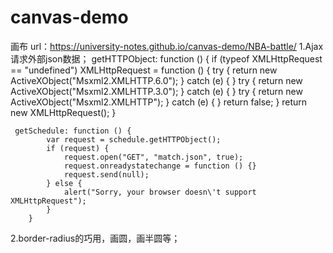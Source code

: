# canvas-demo
画布
url：https://university-notes.github.io/canvas-demo/NBA-battle/
1.Ajax请求外部json数据；
getHTTPObject: function () {
        if (typeof XMLHttpRequest == "undefined")
            XMLHttpRequest = function () {
                try {
                    return new ActiveXObject("Msxml2.XMLHTTP.6.0");
                }
                catch (e) {
                }
                try {
                    return new ActiveXObject("Msxml2.XMLHTTP.3.0");
                }
                catch (e) {
                }
                try {
                    return new ActiveXObject("Msxml2.XMLHTTP");
                }
                catch (e) {
                }
                return false;
            }
        return new XMLHttpRequest();
    }

     getSchedule: function () {
            var request = schedule.getHTTPObject();
            if (request) {
                request.open("GET", "match.json", true);
                request.onreadystatechange = function () {}
                request.send(null);
            } else {
                alert("Sorry, your browser doesn\'t support XMLHttpRequest");
            }
        }
2.border-radius的巧用，画圆，画半圆等；
